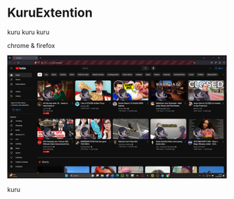 # KuruExtention
kuru kuru kuru

chrome & firefox

<img src="https://github.com/AmashiM/KuruExtention/blob/main/Screenshot%20(261).png?raw=true">

kuru

